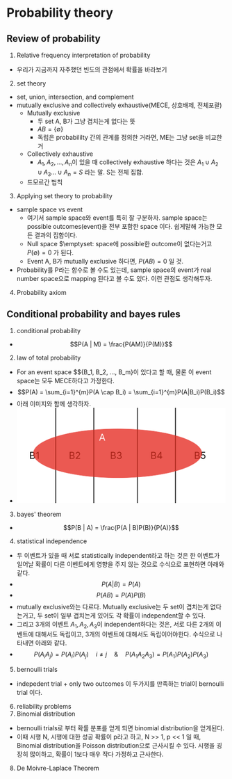 # Probability theory
## Review of probability
1. Relative frequency interpretation of probability
- 우리가 지금까지 자주했던 빈도의 관점에서 확률을 바라보기
2. set theory
- set, union, intersection, and complement
- mutually exclusive and collectively exhaustive(MECE, 상호배제, 전체포괄)
  - Mutually exclusive
    - 두 set A, B가 그냥 겹치는게 없다는 뜻
    - $AB = \{\emptyset\}$
    - 독립은 probabililty 간의 관계를 정의한 거라면, ME는 그냥 set을 비교한거
  - Collectively exhaustive
    - $A_1, A_2, ..., A_n$이 있을 때 collectively exhaustive 하다는 것은 $A_1 \cup A_2 \cup A_3 ... \cup A_n = S$ 라는 말. S는 전체 집합. 
  - 드모르간 법칙
3. Applying set theory to probability
- sample space vs event
  - 여기서 sample space와 event를 특히 잘 구분하자. sample space는 possible outcomes(event)을 전부 포함한 space 이다. 쉽게말해 가능한 모든 결과의 집합이다.
  - Null space $\emptyset: space에 possible한 outcome이 없다는거고 $P(\emptyset)=0$ 가 된다.
  - Event A, B가 mutually exclusive 하다면, $P(AB) = 0$ 일 것.
- Probability를 P라는 함수로 볼 수도 있는데, sample space의 event가 real number space으로 mapping 된다고 볼 수도 있다. 이런 관점도 생각해두자.
4. Probability axiom


## Conditional probability and bayes rules
1. conditional probability
- $$P(A | M) = \frac{P(AM)}{P(M)}$$
2. law of total probability
- For an event space $${B_1, B_2, ..., B_m}이 있다고 할 때, 물론 이 event space는 모두 MECE하다고 가정한다. 
- $$P(A) = \sum_{i=1}^{m}P(A \cap B_i) = \sum_{i=1}^{m}P(A|B_i)P(B_i)$$
- 아래 이미지와 함께 생각하자.
- ![](images/1.png)
3. bayes' theorem
- $$P(B | A) = \frac{P(A | B)P(B)}{P(A)}$$
4. statistical independence
- 두 이벤트가 있을 때 서로 statistically independent라고 하는 것은 한 이벤트가 일어날 확률이 다른 이벤트에게 영향을 주지 않는 것으로 수식으로 표현하면 아래와 같다.
- $$P(A | B) = P(A)$$
- $$P(AB) = P(A)P(B)$$
- mutually exclusive와는 다르다. Mutually exclusive는 두 set이 겹치는게 없다는거고, 두 set이 일부 겹치는게 있어도 각 확률이 independent할 수 있다.
- 그리고 3개의 이벤트 $A_1, A_2, A_3$이 independent하다는 것은, 서로 다른 2개의 이벤트에 대해서도 독립이고, 3개의 이벤트에 대해서도 독립이어야한다. 수식으로 나타내면 아래와 같다.
- $$P(A_{i}A_{j})=P(A_i)P(A_j) \quad i \neq j \quad \& \quad P(A_{1}A_{2}A_{3}) = P(A_1)P(A_2)P(A_3)$$
5. bernoulli trials
- indepedent trial + only two outcomes 이 두가지를 만족하는 trial이 bernoulli trial 이다.
6. reliability problems
7. Binomial distribution
- bernoulli trials로 부터 확률 분포를 얻게 되면 binomial distribution을 얻게된다.
- 이때 시행 N, 시행에 대한 성공 확률이 p라고 하고, N >> 1, p << 1 일 때, Binomial distribution을 Poisson distribution으로 근사시킬 수 있다. 시행을 굉장히 많이하고, 확률이 1보다 매우 작다 가정하고 근사한다.
8. De Moivre-Laplace Theorem
